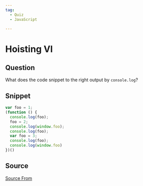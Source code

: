 ```yaml
---
tag:
  - Quiz
  - JavaScript

---
```

  
# Hoisting VI

## Question
What does the code snippet to the right output by `console.log`?

## Snippet
```js
var foo = 1;
(function () {
  console.log(foo);
  foo = 2;
  console.log(window.foo);
  console.log(foo);
  var foo = 3;
  console.log(foo);
  console.log(window.foo)
})()
```
    


##  Source
[Source From](https://bigfrontend.dev/quiz/Hoisting-VI)

  
